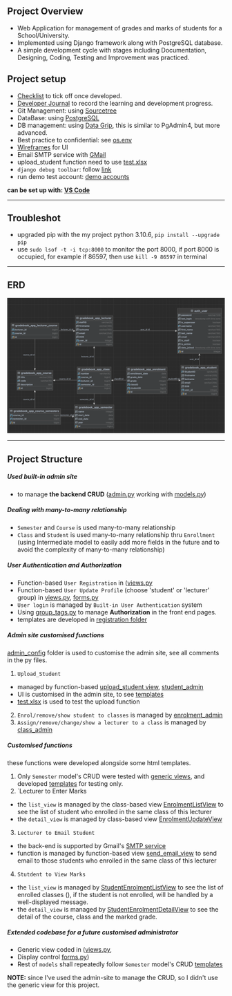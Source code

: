 ## Project Overview

- Web Application for management of grades and marks of students for a School/University.
- Implemented using Django framework along with PostgreSQL database.
- A simple development cycle with stages including Documentation, Designing, Coding, Testing and Improvement was practiced.

## Project setup
- [Checklist](./Documents/Checklist.md) to tick off once developed.
- [Developer Journal](./Documents/Developer_Journal.md) to record the learning and development progress.
- Git Management: using [Sourcetree](https://www.sourcetreeapp.com/)
- DataBase: using [PostgreSQL](./Documents/PostgreSQL_Setup.md)
- DB management: using [Data Grip](./Documents/Data_Grip.md), this is similar to PgAdmin4, but more advanced.
- Best practice to confidential: see [os.env](./Documents/os.env.md)
- [Wireframes](./Documents/Wireframe.md) for UI
- Email SMTP service with [GMail](./Documents/SMTP_Gmail.md)
- upload_student function need to use [test.xlsx](./Documents/test.xlsx)
- `django debug toolbar`: follow [link](https://django-debug-toolbar.readthedocs.io/en/latest/installation.html)
- run demo test account: [demo accounts](./Documents/demo_accounts.md)

**can be set up with: [VS Code](./Documents/VSCode_Setup.md)**

---

## Troubleshot

- upgraded pip with the my project python 3.10.6, `pip install --upgrade pip`
- use `sudo lsof -t -i tcp:8000` to monitor the port 8000, if  port 8000 is occupied, for example if 86597, then use `kill -9 86597` in terminal

---
## ERD
![ERD generated by Data_Grip](./Documents/ERD.png)

---
## Project Structure
##### Used built-in admin site 
- to manage **the backend CRUD** ([admin.py](./gradebook_app/admin.py) working with [models.py](./gradebook_app/models.py))

##### Dealing with many-to-many relationship
- `Semester` and `Course` is used many-to-many relationship
- `Class` and `Student` is used many-to-many relationship thru `Enrollment` (using Intermediate model to easily add more
  fields in the future and to avoid the complexity of many-to-many relationship)

##### User Authentication and Authorization
- Function-based `User Registration` in ([views.py](./gradebook_app/views.py) 
- Function-based `User Update Profile` (choose 'student' or 'lecturer' group) in [views.py](./gradebook_app/views.py), [forms.py](./gradebook_app/forms.py)
- `User login` is managed by `Built-in User Authentication` system
- Using [group_tags.py](./gradebook_app/templatetags/group_tags.py) to manage **Authorization** in the front end pages.
- templates are developed in [registration folder](./gradebook_app/templates/registration)

##### Admin site customised functions
  [admin_config](./gradebook_app/admin_config) folder is used to customise the admin site, see all comments in the py files.
1. `Upload_Student` 
- managed by function-based [upload_student view](./gradebook_app/views.py), [student_admin](./gradebook_app/admin_config/student_admin.py)
- UI is customised in the admin site, to see [templates](templates/admin/gradebook_app/student)
- [test.xlsx](./Documents/test.xlsx) is used to test the upload function
2. `Enrol/remove/show student to classes` is managed by [enrolment_admin](./gradebook_app/admin_config/enrolment_admin.py)
3. `Assign/remove/change/show a lecturer to a class` is managed by [class_admin](./gradebook_app/admin_config/class_admin.py)

##### Customised functions
  these functions were developed alongside some html templates.
1. Only `Semester` model's CRUD were tested with [generic views](./gradebook_app/views.py), and developed [templates](./gradebook_app/templates/gradebook_app/) for testing only.
2. `Lecturer to Enter Marks
- the `list_view` is managed by the class-based view [EnrolmentListView](./gradebook_app/views.py) to see the list of student who enrolled in the same class of this lecturer
- the `detail_view` is managed by class-based view [EnrolmentUpdateView](./gradebook_app/views.py) 
3. `Lecturer to Email Student` 
- the back-end is supported by Gmail's [SMTP service](./Documents/SMTP_Gmail.md)
- function is managed by function-based view [send_email_view](./gradebook_app/views.py) to send email to those students who enrolled in the same class of this lecturer
4. `Stutdent to View Marks` 
- the `list_view` is managed by [StudentEnrolmentListView](./gradebook_app/views.py) to see the list of enrolled classes (), if the student is not enrolled, will be handled by a well-displayed message.
- the `detail_view` is managed by [StudentEnrolmentDetailView](./gradebook_app/views.py) to see the detail of the course, class and the marked grade.


##### Extended codebase for **a future customised administrator**
- Generic view coded in ([views.py](./gradebook_app/views.py), 
- Display control [forms.py](./gradebook_app/forms.py))
- Rest of `models` shall repeatedly follow `Semester` model's CRUD [templates](./gradebook_app/templates/gradebook_app/)

**NOTE:** since I've used the admin-site to manage the CRUD, so I didn't use the generic view for this project.


